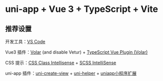 # uni-app + Vue 3 + TypeScript + Vite

## 推荐设置

开发工具：[VS Code](https://code.visualstudio.com/)

Vue3 插件：[Volar](https://marketplace.visualstudio.com/items?itemName=Vue.volar) (and disable Vetur) + [TypeScript Vue Plugin (Volar)](https://marketplace.visualstudio.com/items?itemName=Vue.vscode-typescript-vue-plugin)

CSS 提示：[CSS Class Intellisense](https://github.com/sunshj/vue3-ts-starter/blob/master) + [SCSS IntelliSense](https://marketplace.visualstudio.com/items?itemName=mrmlnc.vscode-scss)

uni-app 插件：[uni-create-view](https://marketplace.visualstudio.com/items?itemName=mrmaoddxxaa.create-uniapp-view) + [uni-helper](https://marketplace.visualstudio.com/items?itemName=uni-helper.uni-helper-vscode) + [uniapp小程序扩展](https://marketplace.visualstudio.com/items?itemName=evils.uniapp-vscode)

